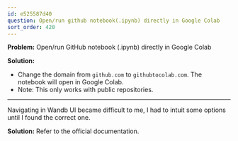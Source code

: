 ```yaml
---
id: e525587d40
question: Open/run github notebook(.ipynb) directly in Google Colab
sort_order: 420
---
```


**Problem:** Open/run GitHub notebook (.ipynb) directly in Google Colab

**Solution:**

- Change the domain from `github.com` to `githubtocolab.com`. The notebook will open in Google Colab.
- Note: This only works with public repositories.

---

Navigating in Wandb UI became difficult to me, I had to intuit some options until I found the correct one.

**Solution:** Refer to the official documentation.
